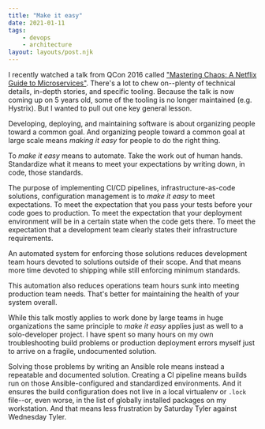 ```yaml
---
title: "Make it easy"
date: 2021-01-11
tags:
    - devops
    - architecture
layout: layouts/post.njk
---
```

I recently watched a talk from QCon 2016 called ["Mastering Chaos: A Netflix Guide to Microservices"](https://www.youtube.com/watch?v=CZ3wIuvmHeM). There's a lot to chew on--plenty of technical details, in-depth stories, and specific tooling. Because the talk is now coming up on 5 years old, some of the tooling is no longer maintained (e.g. Hystrix). But I wanted to pull out one key general lesson.

Developing, deploying, and maintaining software is about organizing people toward a common goal. And organizing people toward a common goal at large scale means *making it easy* for people to do the right thing.

To *make it easy* means to automate. Take the work out of human hands. Standardize what it means to meet your expectations by writing down, in code, those standards. 

The purpose of implementing CI/CD pipelines, infrastructure-as-code solutions, configuration management is to *make it easy* to meet expectations. To meet the expectation that you pass your tests before your code goes to production. To meet the expectation that your deployment environment will be in a certain state when the code gets there. To meet the expectation that a development team clearly states their infrastructure requirements.

An automated system for enforcing those solutions reduces development team hours devoted to solutions outside of their scope. And that means more time devoted to shipping while still enforcing minimum standards.

This automation also reduces operations team hours sunk into meeting production team needs. That's better for maintaining the health of your system overall.

While this talk mostly applies to work done by large teams in huge organizations the same principle to *make it easy* applies just as well to a solo-developer project. I have spent so many hours on my own troubleshooting build problems or production deployment errors myself just to arrive on a fragile, undocumented solution.

Solving those problems by writing an Ansible role means instead a repeatable and documented solution. Creating a CI pipeline means builds run on those Ansible-configured and standardized environments. And it ensures the build configuration does not live in a local virtualenv or `.lock` file--or, even worse, in the list of globally installed packages on my workstation. And that means less frustration by Saturday Tyler against Wednesday Tyler.
